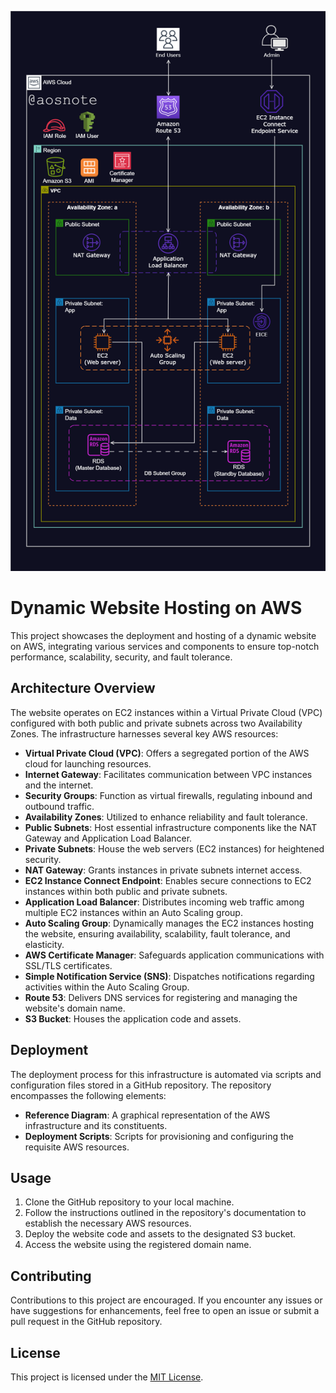 ![Alt text](Html.png)

# Dynamic Website Hosting on AWS

This project showcases the deployment and hosting of a dynamic website on AWS, integrating various services and components to ensure top-notch performance, scalability, security, and fault tolerance.

## Architecture Overview

The website operates on EC2 instances within a Virtual Private Cloud (VPC) configured with both public and private subnets across two Availability Zones. The infrastructure harnesses several key AWS resources:

- **Virtual Private Cloud (VPC)**: Offers a segregated portion of the AWS cloud for launching resources.
- **Internet Gateway**: Facilitates communication between VPC instances and the internet.
- **Security Groups**: Function as virtual firewalls, regulating inbound and outbound traffic.
- **Availability Zones**: Utilized to enhance reliability and fault tolerance.
- **Public Subnets**: Host essential infrastructure components like the NAT Gateway and Application Load Balancer.
- **Private Subnets**: House the web servers (EC2 instances) for heightened security.
- **NAT Gateway**: Grants instances in private subnets internet access.
- **EC2 Instance Connect Endpoint**: Enables secure connections to EC2 instances within both public and private subnets.
- **Application Load Balancer**: Distributes incoming web traffic among multiple EC2 instances within an Auto Scaling group.
- **Auto Scaling Group**: Dynamically manages the EC2 instances hosting the website, ensuring availability, scalability, fault tolerance, and elasticity.
- **AWS Certificate Manager**: Safeguards application communications with SSL/TLS certificates.
- **Simple Notification Service (SNS)**: Dispatches notifications regarding activities within the Auto Scaling Group.
- **Route 53**: Delivers DNS services for registering and managing the website's domain name.
- **S3 Bucket**: Houses the application code and assets.

## Deployment

The deployment process for this infrastructure is automated via scripts and configuration files stored in a GitHub repository. The repository encompasses the following elements:

- **Reference Diagram**: A graphical representation of the AWS infrastructure and its constituents.
- **Deployment Scripts**: Scripts for provisioning and configuring the requisite AWS resources.

## Usage

1. Clone the GitHub repository to your local machine.
2. Follow the instructions outlined in the repository's documentation to establish the necessary AWS resources.
3. Deploy the website code and assets to the designated S3 bucket.
4. Access the website using the registered domain name.

## Contributing

Contributions to this project are encouraged. If you encounter any issues or have suggestions for enhancements, feel free to open an issue or submit a pull request in the GitHub repository.

## License

This project is licensed under the [MIT License](LICENSE).
